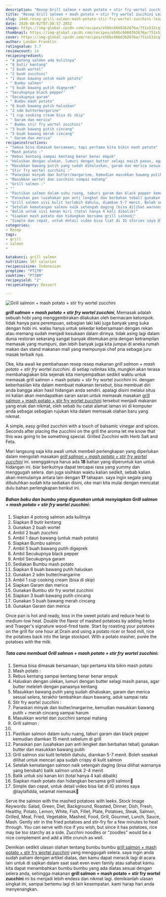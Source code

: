 ```yaml
---
description: "Resep Grill salmon + mash potato + stir fry wortel zucchini Lezat"
title: "Resep Grill salmon + mash potato + stir fry wortel zucchini Lezat"
slug: 1444-resep-grill-salmon-mash-potato-stir-fry-wortel-zucchini-lezat
date: 2020-08-02T07:58:57.205Z
image: https://img-global.cpcdn.com/recipes/e56bc66603b2676a/751x532cq70/grill-salmon-mash-potato-stir-fry-wortel-zucchini-foto-resep-utama.jpg
thumbnail: https://img-global.cpcdn.com/recipes/e56bc66603b2676a/751x532cq70/grill-salmon-mash-potato-stir-fry-wortel-zucchini-foto-resep-utama.jpg
cover: https://img-global.cpcdn.com/recipes/e56bc66603b2676a/751x532cq70/grill-salmon-mash-potato-stir-fry-wortel-zucchini-foto-resep-utama.jpg
author: Landon Franklin
ratingvalue: 3.7
reviewcount: 14
recipeingredient:
- "4 potong salmon ada kulitnya"
- "8 butir kentang"
- "2 buah wortel"
- "2 buah zucchini"
- "1 daun bawang untuk mash potato"
- " Bumbu salmon"
- "5 buah bawang putih digeprek"
- "Secukupnya black pepper"
- "Secukupnya garam"
- " Bumbu mash potato"
- "6 buah bawang putih haluskan"
- "2 sdm buttermargarine"
- "1 cup cooking cream bisa di skip"
- " Garam dan merica"
- " Bumbu stir fry wortel zucchini"
- "3 buah bawang putih cincang"
- "5 buah bawang merah cincang"
- " Garam dan merica"
recipeinstructions:
- "Semua bisa dimasak bersamaan, tapi pertama kita bikin mash potato"
- "Mash potato :"
- "Rebus kentang sampai kentang benar benar empuk"
- "Haluskan dengan ulekan, lumuri dengan butter selagi masih panas, agar butter meleleh dengan panasnya kentang"
- "Masukkan bawang putih yang sudah dihaluskan, garam dan merica sesuai selera, terakhir tambahkan daun bawang, aduk sampai rata"
- "Stir fry wortel zucchini :"
- "Panaskan minyak dan butter/margarine, kemudian masukkan bawang putih + merah cincang sampai harum"
- "Masukkan wortel dan zucchini sampai matang"
- "Grill salmon :"
- ""
- "Pastikan salmon dalam suhu ruang, taburi garam dan black pepper kemudian diamkan 15 menit sebelum di grill"
- "Panaskan pan (usahakan pan anti lengket dan berbahan tebal) gunakan butter dan masukkan bawang putih"
- "Grill salmon sisi kulit terlebih dahulu, diamkan 5-7 menit. Boleh sesekali dilihat untuk mencari apa sudah crispy di kulit salmon"
- "Setelah kematangan salmon naik setengah daging (bisa dilihat warnanya yang berubah) balik salmon untuk 2-4 menit"
- "Balik untuk sisi kanan kiri (total hanya 4 kali dibalik)"
- "Siapkan mash potato dan hidangkan bersama grill salmon🖤"
- "Simple dan cepat, untuk detail video bisa liat di IG stories saya @laylafidda, selamat memasak🖤"
categories:
- Resep
tags:
- grill
- salmon
- 

katakunci: grill salmon  
nutrition: 167 calories
recipecuisine: Indonesian
preptime: "PT27M"
cooktime: "PT38M"
recipeyield: "2"
recipecategory: Dessert

---
```



![Grill salmon + mash potato + stir fry wortel zucchini](https://img-global.cpcdn.com/recipes/e56bc66603b2676a/751x532cq70/grill-salmon-mash-potato-stir-fry-wortel-zucchini-foto-resep-utama.jpg)

<b><i>grill salmon + mash potato + stir fry wortel zucchini</i></b>, Memasak adalah sebuah hobi yang menggembirakan dilakukan oleh bermacam kelompok. tidak hanya para perempuan, sebagian laki laki juga banyak yang suka dengan hobi ini. walau hanya untuk sekedar kebersamaan dengan rekan atau memang sudah menjadi kesukaan dalam dirinya. tidak asing lagi dalam dunia restoran sekarang sangat banyak ditemukan pria dengan ketrampilan memasak yang mumpuni, dan lebih banyak juga kita jumpai di aneka rumah makan dan stand makanan mall yang mempunyai chef pria sebagai juru masak terbaik nya.

Oke, kita awali ke pembahasan resep resep makanan <i>grill salmon + mash potato + stir fry wortel zucchini</i>. di setiap rutinitas kita, mungkin akan terasa membahagiakan bila sejenak kita menyempatkan sedikit waktu untuk memasak grill salmon + mash potato + stir fry wortel zucchini ini. dengan keberhasilan kita dalam membuat makanan tersebut, bisa membuat diri anda bangga akan hasil hidangan anda sendiri. apalagi disini melalui situs ini kalian akan mendapatkan saran saran untuk memasak masakan <u>grill salmon + mash potato + stir fry wortel zucchini</u> tersebut menjadi makanan yang enak dan nikmat, oleh sebab itu catat alamat laman ini di komputer anda sebagai sebagian rujukan kita dalam memasak olahan baru yang nikmat.

A simple, easy grilled zucchini with a touch of balsamic vinegar and spices. Seconds after placing the zucchini on the grill the aroma let me know that this was going to be something special. Grilled Zucchini with Herb Salt and Feta.


Mari langsung saja kita awali untuk membeli perlengkapan yang diperlukan dalam mengolah masakan <u><i>grill salmon + mash potato + stir fry wortel zucchini</i></u> ini. seenggaknya harus ada <b>18</b> bahan yang diperuntuk kan untuk hidangan ini. biar berikutnya dapat tercapai rasa yang yummy dan menggugah selera. dan juga sisihkan waktu kalian sedikit, sebab kalian akan memulainya antara lain dengan <b>17</b> tahapan. saya ingin segala yang dibutuhkan sudah kita sediakan disini, oke mari kita mulai dengan mencatat dulu bahan perlengkapan berikut ini.

<!--inarticleads1-->

##### Bahan baku dan bumbu yang digunakan untuk menyiapkan Grill salmon + mash potato + stir fry wortel zucchini:

1. Siapkan 4 potong salmon ada kulitnya
1. Siapkan 8 butir kentang
1. Gunakan 2 buah wortel
1. Ambil 2 buah zucchini
1. Ambil 1 daun bawang (untuk mash potato)
1. Siapkan  Bumbu salmon
1. Ambil 5 buah bawang putih digeprek
1. Ambil Secukupnya black pepper
1. Ambil Secukupnya garam
1. Sediakan  Bumbu mash potato
1. Siapkan 6 buah bawang putih haluskan
1. Gunakan 2 sdm butter/margarine
1. Ambil 1 cup cooking cream (bisa di skip)
1. Siapkan  Garam dan merica
1. Gunakan  Bumbu stir fry wortel zucchini
1. Siapkan 3 buah bawang putih cincang
1. Gunakan 5 buah bawang merah cincang
1. Gunakan  Garam dan merica


Once pan is hot and ready, toss in the sweet potato and reduce heat to medium-low heat. Double the flavor of mashed potatoes by adding herbs and Traeger&#39;s signature wood-fired taste. Start by roasting your potatoes on the grill for one hour at Drain and using a potato ricer or food mill, rice the potatoes back into the large stockpot. With a potato masher, purée the potatoes with the milk. 

<!--inarticleads2-->

##### Tata cara membuat Grill salmon + mash potato + stir fry wortel zucchini:

1. Semua bisa dimasak bersamaan, tapi pertama kita bikin mash potato
1. Mash potato :
1. Rebus kentang sampai kentang benar benar empuk
1. Haluskan dengan ulekan, lumuri dengan butter selagi masih panas, agar butter meleleh dengan panasnya kentang
1. Masukkan bawang putih yang sudah dihaluskan, garam dan merica sesuai selera, terakhir tambahkan daun bawang, aduk sampai rata
1. Stir fry wortel zucchini :
1. Panaskan minyak dan butter/margarine, kemudian masukkan bawang putih + merah cincang sampai harum
1. Masukkan wortel dan zucchini sampai matang
1. Grill salmon :
1. 
1. Pastikan salmon dalam suhu ruang, taburi garam dan black pepper kemudian diamkan 15 menit sebelum di grill
1. Panaskan pan (usahakan pan anti lengket dan berbahan tebal) gunakan butter dan masukkan bawang putih
1. Grill salmon sisi kulit terlebih dahulu, diamkan 5-7 menit. Boleh sesekali dilihat untuk mencari apa sudah crispy di kulit salmon
1. Setelah kematangan salmon naik setengah daging (bisa dilihat warnanya yang berubah) balik salmon untuk 2-4 menit
1. Balik untuk sisi kanan kiri (total hanya 4 kali dibalik)
1. Siapkan mash potato dan hidangkan bersama grill salmon🖤
1. Simple dan cepat, untuk detail video bisa liat di IG stories saya @laylafidda, selamat memasak🖤


Serve the salmon with the mashed potatoes with leeks. Stock Image Keywords: Salad, Green, Diet, Background, Roasted, Dinner, Dish, Fresh, Healthy, Potato, Lemon, White, Fish, Fillet, Plate, Potatoes, Steak, Salmon, Grilled, Meal, Fried, Vegetable, Mashed, Food, Grill, Gourmet, Lunch, Sauce, Mash. Gently stir in the fried potatoes and stir-fry for a few minutes to heat through. You can serve with rice if you wish, but since it has potatoes, rice may be too starchy as a side. Zucchini noodles or &#34;zoodles&#34; would be a nice complement and add a little crunch as well. 

Demikian sedikit ulasan olahan tentang bumbu bumbu <u>grill salmon + mash potato + stir fry wortel zucchini</u> yang menggugah selera. saya ingin anda sudah paham dengan artikel diatas, dan kamu dapat meracik lagi di acara lain untuk di sajikan dalam saat saat even even family atau sahabat kamu. kita dapat menambahkan bumbu bumbu yang ada diatas sesuai dengan selera anda, sehingga makanan <b>grill salmon + mash potato + stir fry wortel zucchini</b> ini bs menjadi lebih endess dan nikmat lagi. demikianlah ulasan singkat ini, sampai bertemu lagi di lain kesempatan. kami harap hari anda menyenangkan.

